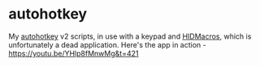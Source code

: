 # autohotkey

My [autohotkey](https://www.autohotkey.com) v2 scripts, in use with a keypad and [HIDMacros](https://www.hidmacros.eu), which is unfortunately a dead application. Here's the app in action - https://youtu.be/YHlp8fMnwMg&t=421
